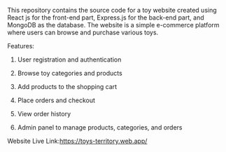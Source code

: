 
This repository contains the source code for a toy website created using React js for the front-end part, Express.js for the back-end part, and MongoDB as the database. The website is a simple e-commerce platform where users can browse and purchase various toys.

Features:
1. User registration and authentication

2. Browse toy categories and products

3. Add products to the shopping cart

4. Place orders and checkout

5. View order history

6. Admin panel to manage products, categories, and orders

Website Live Link:https://toys-territory.web.app/
